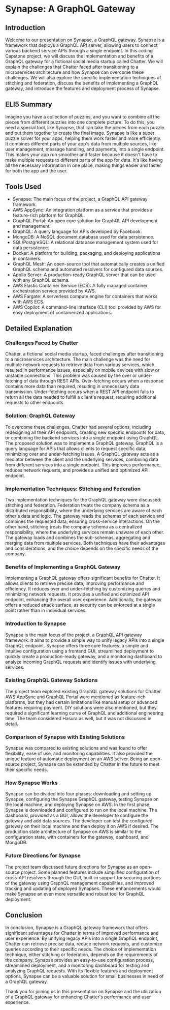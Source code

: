 # Synapse: A GraphQL Gateway

## Introduction
Welcome to our presentation on Synapse, a GraphQL gateway. Synapse is a framework that deploys a GraphQL API server, allowing users to connect various backend service APIs through a single endpoint. In this coding Capstone project, we will discuss the implementation and benefits of a GraphQL gateway for a fictional social media startup called Chatter. We will explain the challenges that Chatter faced after transitioning to a microservices architecture and how Synapse can overcome these challenges. We will also explore the specific implementation techniques of stitching and federation, discuss the benefits of implementing a GraphQL gateway, and introduce the features and deployment process of Synapse.

## ELI5 Summary
Imagine you have a collection of puzzles, and you want to combine all the pieces from different puzzles into one complete picture. To do this, you need a special tool, like Synapse, that can take the pieces from each puzzle and put them together to create the final image. Synapse is like a super puzzle solver for your apps, helping them work faster and more efficiently. It combines different parts of your app's data from multiple sources, like user management, message handling, and payments, into a single endpoint. This makes your app run smoother and faster because it doesn't have to make multiple requests to different parts of the app for data. It's like having all the necessary information in one place, making things easier and faster for both the app and the user.

## Tools Used
- Synapse: The main focus of the project, a GraphQL API gateway framework.
- AWS AppSync: An integration platform as a service that provides a feature-rich platform for GraphQL.
- GraphQL Portal: An open core solution for GraphQL API development and management.
- GraphQL: A query language for APIs developed by Facebook.
- MongoDB: A NoSQL document database used for data persistence.
- SQL/PostgreSQL: A relational database management system used for data persistence.
- Docker: A platform for building, packaging, and deploying applications in containers.
- GraphQL Mesh: An open-source tool that automatically creates a unified GraphQL schema and automated resolvers for configured data sources.
- Apollo Server: A production-ready GraphQL server that can be used with any GraphQL schema.
- AWS Elastic Container Service (ECS): A fully managed container orchestration service provided by AWS.
- AWS Fargate: A serverless compute engine for containers that works with AWS ECS.
- AWS Copilot: A command-line interface (CLI) tool provided by AWS for easy deployment of containerized applications.

## Detailed Explanation

### Challenges Faced by Chatter
Chatter, a fictional social media startup, faced challenges after transitioning to a microservices architecture. The main challenge was the need for multiple network requests to retrieve data from various services, which resulted in performance issues, especially on mobile devices with slow or unstable connections. This problem was caused by the over or under-fetching of data through REST APIs. Over-fetching occurs when a response contains more data than required, resulting in unnecessary data transmission. Under-fetching occurs when a REST API endpoint fails to return all the data needed to fulfill a client's request, requiring additional requests to other endpoints.

### Solution: GraphQL Gateway
To overcome these challenges, Chatter had several options, including redesigning all their API endpoints, creating new specific endpoints for data, or combining the backend services into a single endpoint using GraphQL. The proposed solution was to implement a GraphQL gateway. GraphQL is a query language for APIs that allows clients to request specific data, minimizing over and under-fetching issues. A GraphQL gateway acts as a mediator between the client and the underlying services, combining data from different services into a single endpoint. This improves performance, reduces network requests, and provides a unified and optimized API endpoint.

### Implementation Techniques: Stitching and Federation
Two implementation techniques for the GraphQL gateway were discussed: stitching and federation. Federation treats the company schema as a distributed responsibility, where the underlying services are aware of each other's data and logic. The gateway reads the schemas of each service and combines the requested data, ensuring cross-service interactions. On the other hand, stitching treats the company schema as a centralized responsibility, where the underlying services remain unaware of each other. The gateway loads and combines the sub-schemas, aggregating and merging data from multiple services. Both techniques have their advantages and considerations, and the choice depends on the specific needs of the company.

### Benefits of Implementing a GraphQL Gateway
Implementing a GraphQL gateway offers significant benefits for Chatter. It allows clients to retrieve precise data, improving performance and efficiency. It reduces over and under-fetching by customizing queries and minimizing network requests. It provides a unified and optimized API endpoint, enhancing the overall user experience. Additionally, the gateway offers a reduced attack surface, as security can be enforced at a single point rather than in individual services.

### Introduction to Synapse
Synapse is the main focus of the project, a GraphQL API gateway framework. It aims to provide a simple way to unify legacy APIs into a single GraphQL endpoint. Synapse offers three core features: a simple and intuitive configuration using a frontend GUI, streamlined deployment to quickly create a production-ready gateway, and a monitoring dashboard to analyze incoming GraphQL requests and identify issues with underlying services.

### Existing GraphQL Gateway Solutions
The project team explored existing GraphQL gateway solutions for Chatter. AWS AppSync and GraphQL Portal were mentioned as feature-rich platforms, but they had certain limitations like manual setup or advanced features requiring payment. DIY solutions were also mentioned, but they required a significant learning curve of GraphQL and additional engineering time. The team considered Hasura as well, but it was not discussed in detail.

### Comparison of Synapse with Existing Solutions
Synapse was compared to existing solutions and was found to offer flexibility, ease of use, and monitoring capabilities. It also provided the unique feature of automatic deployment on an AWS server. Being an open-source project, Synapse can be extended by Chatter in the future to meet their specific needs.

### How Synapse Works
Synapse can be divided into four phases: downloading and setting up Synapse, configuring the Synapse GraphQL gateway, testing Synapse on the local machine, and deploying Synapse on AWS. In the first phase, Synapse is downloaded and configured to run on the local machine. The dashboard, provided as a GUI, allows the developer to configure the gateway and add data sources. The developer can test the configured gateway on their local machine and then deploy it on AWS if desired. The production state architecture of Synapse on AWS is similar to the configuration state, with containers for the gateway, dashboard, and MongoDB.

### Future Directions for Synapse
The project team discussed future directions for Synapse as an open-source project. Some planned features include simplified configuration of cross-API resolvers through the GUI, built-in support for securing portions of the gateway using GraphQL management capabilities, and improved tracking and updating of deployed Synapses. These enhancements would make Synapse an even more versatile and robust tool for GraphQL deployment.

## Conclusion
In conclusion, Synapse is a GraphQL gateway framework that offers significant advantages for Chatter in terms of improved performance and user experience. By unifying legacy APIs into a single GraphQL endpoint, Chatter can retrieve precise data, reduce network requests, and customize queries according to their specific needs. The choice of implementation technique, either stitching or federation, depends on the requirements of the company. Synapse provides an easy-to-use configuration process, streamlined deployment, and a monitoring dashboard for testing and analyzing GraphQL requests. With its flexible features and deployment options, Synapse can be a valuable solution for small businesses in need of a GraphQL gateway.

Thank you for joining us in this presentation on Synapse and the utilization of a GraphQL gateway for enhancing Chatter's performance and user experience.
